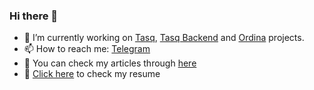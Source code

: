 ### Hi there 👋

<!--
**luckydevboy/luckydevboy** is a ✨ _special_ ✨ repository because its `README.md` (this file) appears on your GitHub profile.

Here are some ideas to get you started:

- 🔭 I’m currently working on ...
- 🌱 I’m currently learning ...
- 👯 I’m looking to collaborate on ...
- 🤔 I’m looking for help with ...
- 💬 Ask me about ...
- 📫 How to reach me:
- 😄 Pronouns: ...
- ⚡ Fun fact: ...
-->

- 🔭 I’m currently working on [Tasq](https://github.com/luckydevboy/tasq), [Tasq Backend](https://github.com/luckydevboy/tasq-backend) and [Ordina](https://github.com/luckydevboy/ordina) projects.
- 📫 How to reach me: [Telegram](https://t.me/luckydevboy)
- 📎️ You can check my articles through [here](https://dev.to/luckydevboy)
- 📜️ [Click here](./assets/Mohammad%20Reza's%20Resume.pdf) to check my resume
